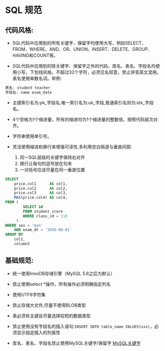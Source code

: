 # SQL 规范

## 代码风格:

- SQL代码中应用到的所有关键字、保留字均使用大写，例如SELECT、FROM、WHERE、AND、OR、UNION、INSERT、DELETE、GROUP、HAVING和COUNT等。

- SQL代码中应用到的除关键字、保留字之外的代码，库名、表名、字段名均使用小写，下划线风格，不超过32个字符，必须见名知意，禁止拼音英文混用。表名使用单数名词。举例:
```sql
表名: student teacher 
字段名: name exam_date
```
- 主键索引名为:pk_字段名,唯一索引名为:uk_字段,普通索引名则为:idx_字段名。

- 4个空格为1个缩进量，所有的缩进均为1个缩进量的整数倍，按照代码层次对齐。

- 字符串使用单引号。

- 灵活使用缩进和换行来增强可读性,多利用空白隔道与垂直间距:
    1. 同一SQL层级的关键字保持右对齐
    2. 换行让每句的逗号放在句末
    3. 一对括号应该尽量在同一垂直位置

```sql
SELECT 
    price.col1      AS col1,
    price.col2      AS col2,
    price.col3      AS col3,
    MAX(price.col4) AS col4,
FROM (
        SELECT id
        FROM student_score
        WHERE class_cd = 110
     )
WHERE sex = 'man'
    AND exam_dt = '2016-06-01'
GROUP BY
    col1,
    column2
```

## 基础规范: 
- 统一使用InnoDB存储引擎（MySQL 5.6之后为默认）

- 禁止使用select *操作，所有操作必须明确指定列名

- 使用UTF8字符集

- 禁止存储大文件,尽量不使用BLOB类型

- 表必须有主键且尽量选择较短的数据类型

- 禁止使用没有字段名的插入语句:`INSERT INTO table_name VALUES(xxx)`，必须显示指定插入的列属性

- 库名、表名、字段名禁止使用MySQL关键字/保留字 [MySQL关键字](https://dev.mysql.com/doc/refman/8.0/en/keywords.html)
